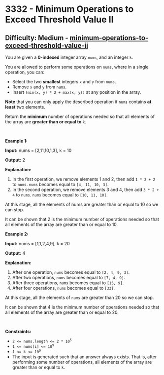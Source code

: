 <h1>3332 - Minimum Operations to Exceed Threshold Value II</h1><h2>Difficulty: Medium - <a href="https://leetcode.com/problems/minimum-operations-to-exceed-threshold-value-ii/">minimum-operations-to-exceed-threshold-value-ii</a></h2><p>You are given a <strong>0-indexed</strong> integer array <code>nums</code>, and an integer <code>k</code>.</p>

<p>You are allowed to perform some operations on <code>nums</code>, where in a single operation, you can:</p>

<ul>
	<li>Select the two <strong>smallest</strong> integers <code>x</code> and <code>y</code> from <code>nums</code>.</li>
	<li>Remove <code>x</code> and <code>y</code> from <code>nums</code>.</li>
	<li>Insert <code>(min(x, y) * 2 + max(x, y))</code> at any position in the array.</li>
</ul>

<p><strong>Note</strong> that you can only apply the described operation if <code>nums</code> contains <strong>at least</strong> two elements.</p>

<p>Return the <strong>minimum</strong> number of operations needed so that all elements of the array are <strong>greater than or equal to</strong> <code>k</code>.</p>

<p>&nbsp;</p>
<p><strong class="example">Example 1:</strong></p>

<div class="example-block">
<p><strong>Input:</strong> <span class="example-io">nums = [2,11,10,1,3], k = 10</span></p>

<p><strong>Output:</strong> <span class="example-io">2</span></p>

<p><strong>Explanation:</strong></p>

<ol>
	<li>In the first operation, we remove elements 1 and 2, then add <code>1 * 2 + 2</code> to <code>nums</code>. <code>nums</code> becomes equal to <code>[4, 11, 10, 3]</code>.</li>
	<li>In the second operation, we remove elements 3 and 4, then add <code>3 * 2 + 4</code> to <code>nums</code>. <code>nums</code> becomes equal to <code>[10, 11, 10]</code>.</li>
</ol>

<p>At this stage, all the elements of nums are greater than or equal to 10 so we can stop.&nbsp;</p>

<p>It can be shown that 2 is the minimum number of operations needed so that all elements of the array are greater than or equal to 10.</p>
</div>

<p><strong class="example">Example 2:</strong></p>

<div class="example-block">
<p><strong>Input:</strong> <span class="example-io">nums = [1,1,2,4,9], k = 20</span></p>

<p><strong>Output:</strong> <span class="example-io">4</span></p>

<p><strong>Explanation:</strong></p>

<ol>
	<li>After one operation, <code>nums</code> becomes equal to <code>[2, 4, 9, 3]</code>.&nbsp;</li>
	<li>After two operations, <code>nums</code> becomes equal to <code>[7, 4, 9]</code>.&nbsp;</li>
	<li>After three operations, <code>nums</code> becomes equal to <code>[15, 9]</code>.&nbsp;</li>
	<li>After four operations, <code>nums</code> becomes equal to <code>[33]</code>.</li>
</ol>

<p>At this stage, all the elements of <code>nums</code> are greater than 20 so we can stop.&nbsp;</p>

<p>It can be shown that 4 is the minimum number of operations needed so that all elements of the array are greater than or equal to 20.</p>
</div>

<p>&nbsp;</p>
<p><strong>Constraints:</strong></p>

<ul>
	<li><code>2 &lt;= nums.length &lt;= 2 * 10<sup>5</sup></code></li>
	<li><code>1 &lt;= nums[i] &lt;= 10<sup>9</sup></code></li>
	<li><code>1 &lt;= k &lt;= 10<sup>9</sup></code></li>
	<li>The input is generated such that an answer always exists. That is, after performing some number of operations, all elements of the array are greater than or equal to <code>k</code>.</li>
</ul>
